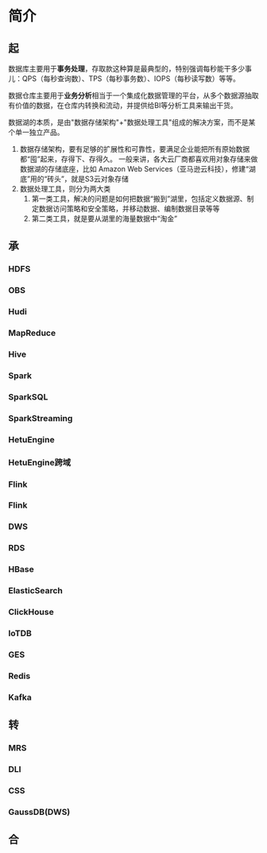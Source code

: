# 简介

## 起

数据库主要用于**事务处理**，存取款这种算是最典型的，特别强调每秒能干多少事儿：QPS（每秒查询数）、TPS（每秒事务数）、IOPS（每秒读写数）等等。

数据仓库主要用于**业务分析**相当于一个集成化数据管理的平台，从多个数据源抽取有价值的数据，在仓库内转换和流动，并提供给BI等分析工具来输出干货。

数据湖的本质，是由"数据存储架构"+"数据处理工具"组成的解决方案，而不是某个单一独立产品。

1. 数据存储架构，要有足够的扩展性和可靠性，要满足企业能把所有原始数据都“囤”起来，存得下、存得久。
   一般来讲，各大云厂商都喜欢用对象存储来做数据湖的存储底座，比如 Amazon Web Services（亚马逊云科技），修建“湖底”用的“砖头”，就是S3云对象存储
2. 数据处理工具，则分为两大类
    1. 第一类工具，解决的问题是如何把数据“搬到”湖里，包括定义数据源、制定数据访问策略和安全策略，并移动数据、编制数据目录等等
    2. 第二类工具，就是要从湖里的海量数据中“淘金”

## 承

### HDFS

### OBS

### Hudi

### MapReduce

### Hive

### Spark

### SparkSQL

### SparkStreaming

### HetuEngine

### HetuEngine跨域

### Flink

### Flink

### DWS

### RDS

### HBase

### ElasticSearch

### ClickHouse

### IoTDB

### GES

### Redis

### Kafka

## 转

### MRS

### DLI

### CSS

### GaussDB(DWS)

## 合

